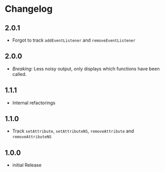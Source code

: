 # Changelog

## 2.0.1

* Forgot to track `addEventListener` and `removeEventListener`

## 2.0.0

* _Breaking:_ Less noisy output, only displays which functions have been called.

## 1.1.1

* Internal refactorings

## 1.1.0

* Track `setAttribute`, `setAttributeNS`, `removeAttribute` and
  `removeAttributeNS`

## 1.0.0

* initial Release
